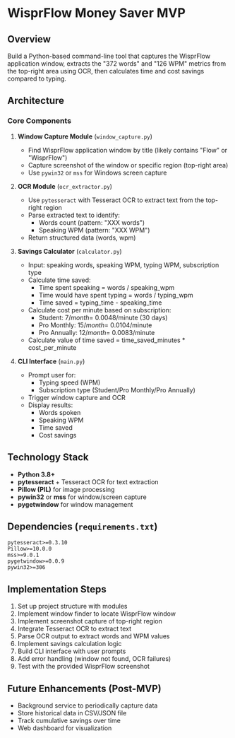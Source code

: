 # WisprFlow Money Saver MVP

## Overview

Build a Python-based command-line tool that captures the WisprFlow application window, extracts the "372 words" and "126 WPM" metrics from the top-right area using OCR, then calculates time and cost savings compared to typing.

## Architecture

### Core Components

1. **Window Capture Module** (`window_capture.py`)

   - Find WisprFlow application window by title (likely contains "Flow" or "WisprFlow")
   - Capture screenshot of the window or specific region (top-right area)
   - Use `pywin32` or `mss` for Windows screen capture

2. **OCR Module** (`ocr_extractor.py`)

   - Use `pytesseract` with Tesseract OCR to extract text from the top-right region
   - Parse extracted text to identify:
     - Words count (pattern: "XXX words")
     - Speaking WPM (pattern: "XXX WPM")
   - Return structured data (words, wpm)

3. **Savings Calculator** (`calculator.py`)

   - Input: speaking words, speaking WPM, typing WPM, subscription type
   - Calculate time saved:
     - Time spent speaking = words / speaking_wpm
     - Time would have spent typing = words / typing_wpm
     - Time saved = typing_time - speaking_time
   - Calculate cost per minute based on subscription:
     - Student: $7/month = ~$0.0048/minute (30 days)
     - Pro Monthly: $15/month = ~$0.0104/minute
     - Pro Annually: $12/month = ~$0.0083/minute
   - Calculate value of time saved = time_saved_minutes * cost_per_minute

4. **CLI Interface** (`main.py`)

   - Prompt user for:
     - Typing speed (WPM)
     - Subscription type (Student/Pro Monthly/Pro Annually)
   - Trigger window capture and OCR
   - Display results:
     - Words spoken
     - Speaking WPM
     - Time saved
     - Cost savings

## Technology Stack

- **Python 3.8+**
- **pytesseract** + Tesseract OCR for text extraction
- **Pillow (PIL)** for image processing
- **pywin32** or **mss** for window/screen capture
- **pygetwindow** for window management

## Dependencies (`requirements.txt`)

```
pytesseract>=0.3.10
Pillow>=10.0.0
mss>=9.0.1
pygetwindow>=0.0.9
pywin32>=306
```

## Implementation Steps

1. Set up project structure with modules
2. Implement window finder to locate WisprFlow window
3. Implement screenshot capture of top-right region
4. Integrate Tesseract OCR to extract text
5. Parse OCR output to extract words and WPM values
6. Implement savings calculation logic
7. Build CLI interface with user prompts
8. Add error handling (window not found, OCR failures)
9. Test with the provided WisprFlow screenshot

## Future Enhancements (Post-MVP)

- Background service to periodically capture data
- Store historical data in CSV/JSON file
- Track cumulative savings over time
- Web dashboard for visualization